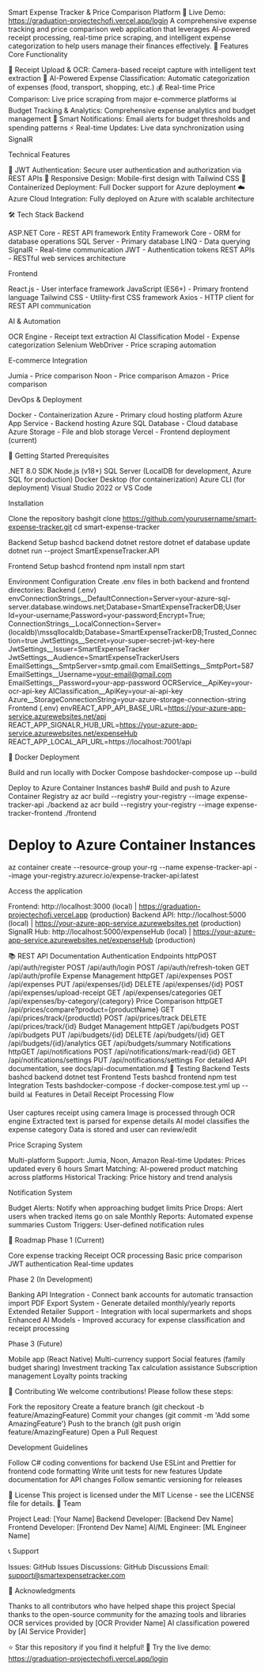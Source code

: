 Smart Expense Tracker & Price Comparison Platform
🚀 Live Demo: https://graduation-projectechofi.vercel.app/login
A comprehensive expense tracking and price comparison web application that leverages AI-powered receipt processing, real-time price scraping, and intelligent expense categorization to help users manage their finances effectively.
🌟 Features
Core Functionality

📸 Receipt Upload & OCR: Camera-based receipt capture with intelligent text extraction
🤖 AI-Powered Expense Classification: Automatic categorization of expenses (food, transport, shopping, etc.)
💰 Real-time Price Comparison: Live price scraping from major e-commerce platforms
📊 Budget Tracking & Analytics: Comprehensive expense analytics and budget management
🔔 Smart Notifications: Email alerts for budget thresholds and spending patterns
⚡ Real-time Updates: Live data synchronization using SignalR

Technical Features

🔐 JWT Authentication: Secure user authentication and authorization via REST APIs
📱 Responsive Design: Mobile-first design with Tailwind CSS
🐳 Containerized Deployment: Full Docker support for Azure deployment
☁️ Azure Cloud Integration: Fully deployed on Azure with scalable architecture

🛠️ Tech Stack
Backend

ASP.NET Core - REST API framework
Entity Framework Core - ORM for database operations
SQL Server - Primary database
LINQ - Data querying
SignalR - Real-time communication
JWT - Authentication tokens
REST APIs - RESTful web services architecture

Frontend

React.js - User interface framework
JavaScript (ES6+) - Primary frontend language
Tailwind CSS - Utility-first CSS framework
Axios - HTTP client for REST API communication

AI & Automation

OCR Engine - Receipt text extraction
AI Classification Model - Expense categorization
Selenium WebDriver - Price scraping automation

E-commerce Integration

Jumia - Price comparison
Noon - Price comparison
Amazon - Price comparison

DevOps & Deployment

Docker - Containerization
Azure - Primary cloud hosting platform
Azure App Service - Backend hosting
Azure SQL Database - Cloud database
Azure Storage - File and blob storage
Vercel - Frontend deployment (current)

🚀 Getting Started
Prerequisites

.NET 8.0 SDK
Node.js (v18+)
SQL Server (LocalDB for development, Azure SQL for production)
Docker Desktop (for containerization)
Azure CLI (for deployment)
Visual Studio 2022 or VS Code

Installation

Clone the repository
bashgit clone https://github.com/yourusername/smart-expense-tracker.git
cd smart-expense-tracker

Backend Setup
bashcd backend
dotnet restore
dotnet ef database update
dotnet run --project SmartExpenseTracker.API

Frontend Setup
bashcd frontend
npm install
npm start

Environment Configuration
Create .env files in both backend and frontend directories:
Backend (.env)
envConnectionStrings__DefaultConnection=Server=your-azure-sql-server.database.windows.net;Database=SmartExpenseTrackerDB;User Id=your-username;Password=your-password;Encrypt=True;
ConnectionStrings__LocalConnection=Server=(localdb)\\mssqllocaldb;Database=SmartExpenseTrackerDB;Trusted_Connection=true
JwtSettings__Secret=your-super-secret-jwt-key-here
JwtSettings__Issuer=SmartExpenseTracker
JwtSettings__Audience=SmartExpenseTrackerUsers
EmailSettings__SmtpServer=smtp.gmail.com
EmailSettings__SmtpPort=587
EmailSettings__Username=your-email@gmail.com
EmailSettings__Password=your-app-password
OCRService__ApiKey=your-ocr-api-key
AIClassification__ApiKey=your-ai-api-key
Azure__StorageConnectionString=your-azure-storage-connection-string
Frontend (.env)
envREACT_APP_API_BASE_URL=https://your-azure-app-service.azurewebsites.net/api
REACT_APP_SIGNALR_HUB_URL=https://your-azure-app-service.azurewebsites.net/expenseHub
REACT_APP_LOCAL_API_URL=https://localhost:7001/api


🐳 Docker Deployment

Build and run locally with Docker Compose
bashdocker-compose up --build

Deploy to Azure Container Instances
bash# Build and push to Azure Container Registry
az acr build --registry your-registry --image expense-tracker-api ./backend
az acr build --registry your-registry --image expense-tracker-frontend ./frontend

# Deploy to Azure Container Instances
az container create --resource-group your-rg --name expense-tracker-api --image your-registry.azurecr.io/expense-tracker-api:latest

Access the application

Frontend: http://localhost:3000 (local) | https://graduation-projectechofi.vercel.app (production)
Backend API: http://localhost:5000 (local) | https://your-azure-app-service.azurewebsites.net (production)
SignalR Hub: http://localhost:5000/expenseHub (local) | https://your-azure-app-service.azurewebsites.net/expenseHub (production)



📚 REST API Documentation
Authentication Endpoints
httpPOST /api/auth/register
POST /api/auth/login
POST /api/auth/refresh-token
GET  /api/auth/profile
Expense Management
httpGET    /api/expenses
POST   /api/expenses
PUT    /api/expenses/{id}
DELETE /api/expenses/{id}
POST   /api/expenses/upload-receipt
GET    /api/expenses/categories
GET    /api/expenses/by-category/{category}
Price Comparison
httpGET /api/prices/compare?product={productName}
GET /api/prices/track/{productId}
POST /api/prices/track
DELETE /api/prices/track/{id}
Budget Management
httpGET    /api/budgets
POST   /api/budgets
PUT    /api/budgets/{id}
DELETE /api/budgets/{id}
GET    /api/budgets/{id}/analytics
GET    /api/budgets/summary
Notifications
httpGET    /api/notifications
POST   /api/notifications/mark-read/{id}
GET    /api/notifications/settings
PUT    /api/notifications/settings
For detailed API documentation, see docs/api-documentation.md
🧪 Testing
Backend Tests
bashcd backend
dotnet test
Frontend Tests
bashcd frontend
npm test
Integration Tests
bashdocker-compose -f docker-compose.test.yml up --build
📊 Features in Detail
Receipt Processing Flow

User captures receipt using camera
Image is processed through OCR engine
Extracted text is parsed for expense details
AI model classifies the expense category
Data is stored and user can review/edit

Price Scraping System

Multi-platform Support: Jumia, Noon, Amazon
Real-time Updates: Prices updated every 6 hours
Smart Matching: AI-powered product matching across platforms
Historical Tracking: Price history and trend analysis

Notification System

Budget Alerts: Notify when approaching budget limits
Price Drops: Alert users when tracked items go on sale
Monthly Reports: Automated expense summaries
Custom Triggers: User-defined notification rules

🔮 Roadmap
Phase 1 (Current)

 Core expense tracking
 Receipt OCR processing
 Basic price comparison
 JWT authentication
 Real-time updates

Phase 2 (In Development)

 Banking API Integration - Connect bank accounts for automatic transaction import
 PDF Export System - Generate detailed monthly/yearly reports
 Extended Retailer Support - Integration with local supermarkets and shops
 Enhanced AI Models - Improved accuracy for expense classification and receipt processing

Phase 3 (Future)

 Mobile app (React Native)
 Multi-currency support
 Social features (family budget sharing)
 Investment tracking
 Tax calculation assistance
 Subscription management
 Loyalty points tracking

🤝 Contributing
We welcome contributions! Please follow these steps:

Fork the repository
Create a feature branch (git checkout -b feature/AmazingFeature)
Commit your changes (git commit -m 'Add some AmazingFeature')
Push to the branch (git push origin feature/AmazingFeature)
Open a Pull Request

Development Guidelines

Follow C# coding conventions for backend
Use ESLint and Prettier for frontend code formatting
Write unit tests for new features
Update documentation for API changes
Follow semantic versioning for releases

📄 License
This project is licensed under the MIT License - see the LICENSE file for details.
👥 Team

Project Lead: [Your Name]
Backend Developer: [Backend Dev Name]
Frontend Developer: [Frontend Dev Name]
AI/ML Engineer: [ML Engineer Name]

📞 Support

Issues: GitHub Issues
Discussions: GitHub Discussions
Email: support@smartexpensetracker.com

🙏 Acknowledgments

Thanks to all contributors who have helped shape this project
Special thanks to the open-source community for the amazing tools and libraries
OCR services provided by [OCR Provider Name]
AI classification powered by [AI Service Provider]


⭐ Star this repository if you find it helpful!
📱 Try the live demo: https://graduation-projectechofi.vercel.app/login
